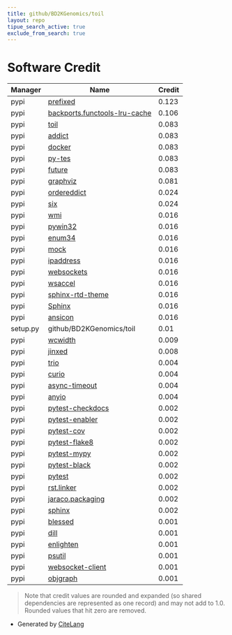 ```yaml
---
title: github/BD2KGenomics/toil
layout: repo
tipue_search_active: true
exclude_from_search: true
---
```

# Software Credit

|Manager|Name|Credit|
|-------|----|------|
|pypi|[prefixed](https://github.com/Rockhopper-Technologies/prefixed)|0.123|
|pypi|[backports.functools-lru-cache](https://github.com/jaraco/backports.functools_lru_cache)|0.106|
|pypi|[toil](https://github.com/DataBiosphere/toil)|0.083|
|pypi|[addict](https://github.com/mewwts/addict)|0.083|
|pypi|[docker](https://github.com/docker/docker-py)|0.083|
|pypi|[py-tes](https://github.com/ohsu-comp-bio/py-tes)|0.083|
|pypi|[future](https://python-future.org)|0.083|
|pypi|[graphviz](https://pypi.org/project/graphviz)|0.081|
|pypi|[ordereddict](UNKNOWN)|0.024|
|pypi|[six](https://github.com/benjaminp/six)|0.024|
|pypi|[wmi](http://timgolden.me.uk/python/wmi.html)|0.016|
|pypi|[pywin32](https://github.com/mhammond/pywin32)|0.016|
|pypi|[enum34](https://bitbucket.org/stoneleaf/enum34)|0.016|
|pypi|[mock](http://mock.readthedocs.org/en/latest/)|0.016|
|pypi|[ipaddress](https://github.com/phihag/ipaddress)|0.016|
|pypi|[websockets](https://github.com/aaugustin/websockets)|0.016|
|pypi|[wsaccel](https://github.com/methane/wsaccel)|0.016|
|pypi|[sphinx-rtd-theme](https://github.com/readthedocs/sphinx_rtd_theme)|0.016|
|pypi|[Sphinx](https://www.sphinx-doc.org/)|0.016|
|pypi|[ansicon](https://pypi.org/project/ansicon)|0.016|
|setup.py|github/BD2KGenomics/toil|0.01|
|pypi|[wcwidth](https://github.com/jquast/wcwidth)|0.009|
|pypi|[jinxed](https://github.com/Rockhopper-Technologies/jinxed)|0.008|
|pypi|[trio](https://pypi.org/project/trio)|0.004|
|pypi|[curio](https://pypi.org/project/curio)|0.004|
|pypi|[async-timeout](https://pypi.org/project/async-timeout)|0.004|
|pypi|[anyio](https://pypi.org/project/anyio)|0.004|
|pypi|[pytest-checkdocs](https://pypi.org/project/pytest-checkdocs)|0.002|
|pypi|[pytest-enabler](https://pypi.org/project/pytest-enabler)|0.002|
|pypi|[pytest-cov](https://pypi.org/project/pytest-cov)|0.002|
|pypi|[pytest-flake8](https://pypi.org/project/pytest-flake8)|0.002|
|pypi|[pytest-mypy](https://pypi.org/project/pytest-mypy)|0.002|
|pypi|[pytest-black](https://pypi.org/project/pytest-black)|0.002|
|pypi|[pytest](https://pypi.org/project/pytest)|0.002|
|pypi|[rst.linker](https://pypi.org/project/rst.linker)|0.002|
|pypi|[jaraco.packaging](https://pypi.org/project/jaraco.packaging)|0.002|
|pypi|[sphinx](https://pypi.org/project/sphinx)|0.002|
|pypi|[blessed](https://github.com/jquast/blessed)|0.001|
|pypi|[dill](https://github.com/uqfoundation/dill)|0.001|
|pypi|[enlighten](https://github.com/Rockhopper-Technologies/enlighten)|0.001|
|pypi|[psutil](https://github.com/giampaolo/psutil)|0.001|
|pypi|[websocket-client](https://github.com/websocket-client/websocket-client.git)|0.001|
|pypi|[objgraph](https://mg.pov.lt/objgraph/)|0.001|


> Note that credit values are rounded and expanded (so shared dependencies are represented as one record) and may not add to 1.0. Rounded values that hit zero are removed.


- Generated by [CiteLang](https://github.com/vsoch/citelang)
